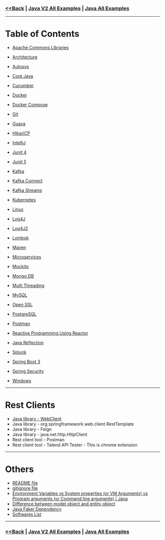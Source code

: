### [<<Back](../README.md) | [Java V2 All Examples](https://github.com/avinashbabudonthu/java/blob/master/java-v2/README.md) | [Java All Examples](https://github.com/avinashbabudonthu/java/blob/master/README.md)
------
# Table of Contents
* [Apache Commons Libraries](apache-commons)
* [Architecture](architecture)
* [Autosys](autosys)
* [Core Java](core-java)
* [Cucumber](cucumber)
* [Docker](docker)
* [Docker Compose](docker-compose)
* [Git](git)
* [Guava](guava)
* [HikariCP](hikari-cp)
* [IntelliJ](intellij)
* [Junit 4](junit-4)
* [Junit 5](junit-5)
* [Kafka](kafka)
* [Kafka Connect](kafka-connect)
* [Kafka Streams](kafka-streams)
* [Kubernetes](kubernetes)
* [Linux](linux)
* [Log4J](log4j)
* [Log4J2](log4j2)
* [Lombok](lombok)
* [Maven](maven)
* [Microservices](microservices)
* [Mockito](mockito)
* [Mongo DB](mongo-db)
* [Multi Threading](multi-threading)
* [MySQL](mysql)
* [Open SSL](openssl)
* [PostgreSQL](postgre-sql)
* [Postman](postman)
* [Reactive Programming Using Reactor](reactive-programming-reactor)
* [Java Reflection](reflection)

* [Splunk](splunk)
* [Spring Boot 3](spring-boot-3)
* [Spring Security](spring-security)
* [Windows](windows)
------
# Rest Clients
* [Java library - WebClient](rest-client-webclient)
* Java library - org.springframework.web.client.RestTemplate
* Java library - Feign
* Java library - java.net.http.HttpClient
* Rest client tool - Postman
* Rest client tool - Talend API Tester - This is chrome extension
------
# Others
* [README file](../README-template.md)
* [gitignore file](../.gitignore)
* [Environment Variables vs System properties (or VM Arguments) vs Program arguments (or Command line arguments) | Java](files/variables-arguments.md)
* [Difference between model object and entity object](files/model-vs-entity.md)
* [Java Faker Dependency](files/java-faker-dependency.md)
* [Softwares List](files/softwares-list.md)
------
### [<<Back](../README.md) | [Java V2 All Examples](https://github.com/avinashbabudonthu/java/blob/master/java-v2/README.md) | [Java All Examples](https://github.com/avinashbabudonthu/java/blob/master/README.md)